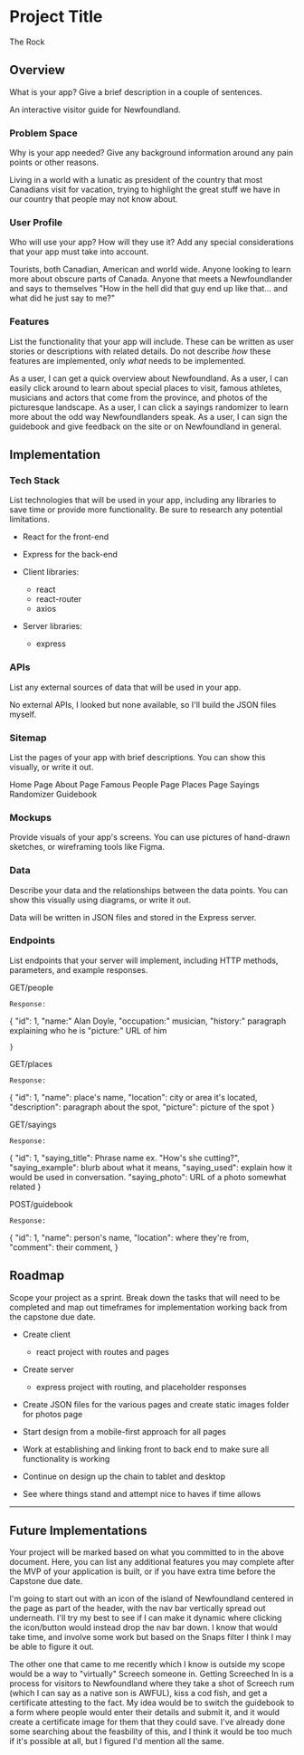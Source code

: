 # Project Title

The Rock 

## Overview

What is your app? Give a brief description in a couple of sentences.

An interactive visitor guide for Newfoundland.

### Problem Space

Why is your app needed? Give any background information around any pain points or other reasons.

Living in a world with a lunatic as president of the country that most Canadians visit for vacation, trying to highlight the great stuff we have in our country that people may not know about.

### User Profile

Who will use your app? How will they use it? Add any special considerations that your app must take into account.

Tourists, both Canadian, American and world wide. Anyone looking to learn more about obscure parts of Canada. Anyone that meets a Newfoundlander and says to themselves "How in the hell did that guy end up like that... and what did he just say to me?"

### Features

List the functionality that your app will include. These can be written as user stories or descriptions with related details. Do not describe _how_ these features are implemented, only _what_ needs to be implemented.

As a user, I can get a quick overview about Newfoundland.
As a user, I can easily click around to learn about special places to visit, famous athletes, musicians and actors that come from the province, and photos of the picturesque landscape.
As a user, I can click a sayings randomizer to learn more about the odd way Newfoundlanders speak.
As a user, I can sign the guidebook and give feedback on the site or on Newfoundland in general.

## Implementation

### Tech Stack

List technologies that will be used in your app, including any libraries to save time or provide more functionality. Be sure to research any potential limitations.

- React for the front-end
- Express for the back-end 

- Client libraries: 
    - react
    - react-router
    - axios
- Server libraries:
    - express

### APIs

List any external sources of data that will be used in your app.

No external APIs, I looked but none available, so I'll build the JSON files myself.

### Sitemap

List the pages of your app with brief descriptions. You can show this visually, or write it out.

Home Page 
About Page
Famous People Page
Places Page
Sayings Randomizer
Guidebook

### Mockups

Provide visuals of your app's screens. You can use pictures of hand-drawn sketches, or wireframing tools like Figma.

### Data

Describe your data and the relationships between the data points. You can show this visually using diagrams, or write it out. 

Data will be written in JSON files and stored in the Express server.

### Endpoints

List endpoints that your server will implement, including HTTP methods, parameters, and example responses.

GET/people

```
Response:
```
{
    "id": 1,
    "name:" Alan Doyle,
    "occupation:" musician,
    "history:" paragraph explaining who he is
    "picture:" URL of him

    }

GET/places

```
Response:
```

{
    "id": 1,
    "name": place's name,
    "location": city or area it's located,
    "description": paragraph about the spot,
    "picture": picture of the spot
}

GET/sayings

```
Response:
```

{
    "id": 1,
    "saying_title": Phrase name ex. "How's she cutting?",
    "saying_example": blurb about what it means,
    "saying_used": explain how it would be used in conversation.
    "saying_photo": URL of a photo somewhat related 
}

POST/guidebook

```
Response:
```

{
    "id": 1,
    "name": person's name,
    "location": where they're from,
    "comment": their comment,
}

## Roadmap

Scope your project as a sprint. Break down the tasks that will need to be completed and map out timeframes for implementation working back from the capstone due date. 

- Create client
    - react project with routes and pages

- Create server
    - express project with routing, and placeholder responses

- Create JSON files for the various pages and create static images folder for photos page

- Start design from a mobile-first approach for all pages

- Work at establishing and linking front to back end to make sure all functionality is working

- Continue on design up the chain to tablet and desktop

- See where things stand and attempt nice to haves if time allows

---

## Future Implementations
Your project will be marked based on what you committed to in the above document. Here, you can list any additional features you may complete after the MVP of your application is built, or if you have extra time before the Capstone due date.

I'm going to start out with an icon of the island of Newfoundland centered in the page as part of the header, with the nav bar vertically spread out underneath. I'll try my best to see if I can make it dynamic where clicking the icon/button would instead drop the nav bar down. I know that would take time, and involve some work but based on the Snaps filter I think I may be able to figure it out.

The other one that came to me recently which I know is outside my scope would be a way to "virtually" Screech someone in. Getting Screeched In is a process for visitors to Newfoundland where they take a shot of Screech rum (which I can say as a native son is AWFUL), kiss a cod fish, and get a certificate attesting to the fact. My idea would be to switch the guidebook to a form where people would enter their details and submit it, and it would create a certificate image for them that they could save. I've already done some searching about the feasbility of this, and I think it would be too much if it's possible at all, but I figured I'd mention all the same.

